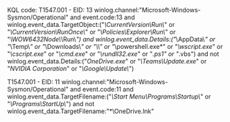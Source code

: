 KQL code:
T1547.001 - EID: 13
    winlog.channel:"Microsoft-Windows-Sysmon/Operational" and event.code:13 and winlog.event_data.TargetObject:("*\\CurrentVersion\\Run\\*" or "*\\CurrentVersion\\RunOnce\\*" or "*\\Policies\\Explorer\\Run\\*" or "*\\WOW6432Node\\*\\Run\\*") and winlog.event_data.Details:("*\\AppData\\*" or "*\\Temp\\*" or "*\\Downloads\\*" or "\\\\" or "*\\powershell.exe*" or "*\\wscript.exe*" or "*\\cscript.exe*" or "*\\cmd.exe*" or "*\\rundll32.exe*" or "*.ps1" or "*.vbs") and not winlog.event_data.Details:("*OneDrive.exe*" or "*\\Teams\\Update.exe*" or "*NVIDIA Corporation*" or "*\\Google\\Update\\*")

T1547.001 - EID: 11
    winlog.channel:"Microsoft-Windows-Sysmon/Operational" and event.code:11 and winlog.event_data.TargetFilename:("*\\Start Menu\\Programs\\Startup\\*" or "*\\Programs\\StartUp\\*") and not winlog.event_data.TargetFilename:"*\\OneDrive.lnk"
